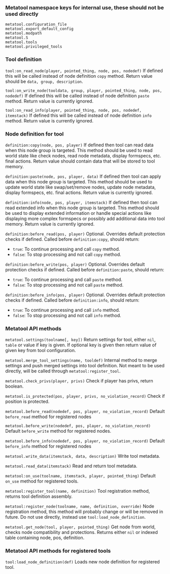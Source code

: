 ### Metatool namespace keys for internal use, these should not be used directly

```
metatool.configuration_file
metatool.export_default_config
metatool.modpath
metatool.S
metatool.tools
metatool.privileged_tools
```

### Tool definition

`tool:on_read_node(player, pointed_thing, node, pos, nodedef)`
If defined this will be called instead of node definition `copy` method.
Return value should be `data, group, description`.

`tool:on_write_node(tooldata, group, player, pointed_thing, node, pos, nodedef)`
If defined this will be called instead of node definition `paste` method.
Return value is currently ignored.

`tool:on_read_info(player, pointed_thing, node, pos, nodedef, itemstack)`
If defined this will be called instead of node definition `info` method.
Return value is currently ignored.

### Node definition for tool

`definition:copy(node, pos, player)`
If defined then tool can read data when this node group is targeted.
This method should be used to read world state like check nodes,
read node metadata, display formspecs, etc. final actions.
Return value should contain data that will be stored to tool memory.

`definition:paste(node, pos, player, data)`
If defined then tool can apply data when this node group is targeted.
This method should be used to update world state like swap/set/remove
nodes, update node metadata, display formspecs, etc. final actions.
Return value is currently ignored.

`definition:info(node, pos, player, itemstack)`
If defined then tool can read extended info when this node group is targeted.
This method should be used to display extended information or handle special
actions like displaying more complex formspecs or possibly add additional
data into tool memory.
Return value is currently ignored.

`definition:before_read(pos, player)`
Optional. Overrides default protection checks if defined.
Called before `definition:copy`, should return:
* `true`: To continue processing and call `copy` method.
* `false`: To stop processing and not call `copy` method.

`definition:before_write(pos, player)`
Optional. Overrides default protection checks if defined.
Called before `definition:paste`, should return:
* `true`: To continue processing and call `paste` method.
* `false`: To stop processing and not call `paste` method.

`definition:before_info(pos, player)`
Optional. Overrides default protection checks if defined.
Called before `definition:info`, should return:
* `true`: To continue processing and call `info` method.
* `false`: To stop processing and not call `info` method.

### Metatool API methods

`metatool.settings(toolname[, key])`
Return settings for tool, either `nil`, `table` or value if key is given.
If optional key is given then return value of given key from tool configuration.

`metatool.merge_tool_settings(name, tooldef)`
Internal method to merge settings and push merged settings into tool definition.
Not meant to be used directly, will be called through `metatool:register_tool`.

`metatool.check_privs(player, privs)`
Check if player has privs, return boolean.

`metatool.is_protected(pos, player, privs, no_violation_record)`
Check if position is protected.

`metatool.before_read(nodedef, pos, player, no_violation_record)`
Default `before_read` method for registered nodes

`metatool.before_write(nodedef, pos, player, no_violation_record)`
Default `before_write` method for registered nodes.

`metatool.before_info(nodedef, pos, player, no_violation_record)`
Default `before_info` method for registered nodes

`metatool.write_data(itemstack, data, description)`
Write tool metadata.

`metatool.read_data(itemstack)`
Read and return tool metadata.

`metatool:on_use(toolname, itemstack, player, pointed_thing)`
Default `on_use` method for registered tools.

`metatool:register_tool(name, definition)`
Tool registration method, returns tool definition assembly.

`metatool:register_node(toolname, name, definition, override)`
Node registration method, this method will probably change or will be removed in future.
Do not use directly, instead use `tool:load_node_definition`.

`metatool.get_node(tool, player, pointed_thing)`
Get node from world, checks node compatibility and protections.
Returns either `nil` or indexed table containing node, pos, definition.

### Metatool API methods for registered tools

`tool:load_node_definition(def)`
Loads new node definition for registered tool.
